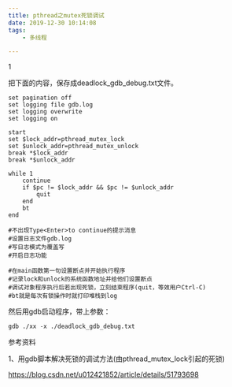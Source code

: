 ```yaml
---
title: pthread之mutex死锁调试
date: 2019-12-30 10:14:08
tags:
	- 多线程

---
```


1

把下面的内容，保存成deadlock_gdb_debug.txt文件。

```
set pagination off
set logging file gdb.log
set logging overwrite
set logging on

start
set $lock_addr=pthread_mutex_lock
set $unlock_addr=pthread_mutex_unlock
break *$lock_addr
break *$unlock_addr

while 1
	continue
	if $pc != $lock_addr && $pc != $unlock_addr
		quit
	end
	bt
end

#不出现Type<Enter>to continue的提示消息
#设置日志文件gdb.log
#写日志模式为覆盖写
#开启日志功能

#在main函数第一句设置断点并开始执行程序
#记录lock和unlock的系统函数地址并给他们设置断点
#调试对象程序执行后若出现死锁，立刻结束程序(quit，等效用户Ctrl-C)
#bt就是每次有锁操作时就打印堆栈到log
```

然后用gdb启动程序，带上参数：

```
gdb ./xx -x ./deadlock_gdb_debug.txt
```





参考资料

1、用gdb脚本解决死锁的调试方法(由pthread_mutex_lock引起的死锁)

https://blog.csdn.net/u012421852/article/details/51793698
